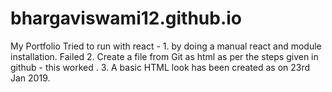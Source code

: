 # bhargaviswami12.github.io
My Portfolio
Tried to run with react -
    1. by doing a manual react and module installation. Failed
    2. Create a file from Git as html as per the steps given in github - this worked .
    3. A basic HTML look has been created as on 23rd Jan 2019.
